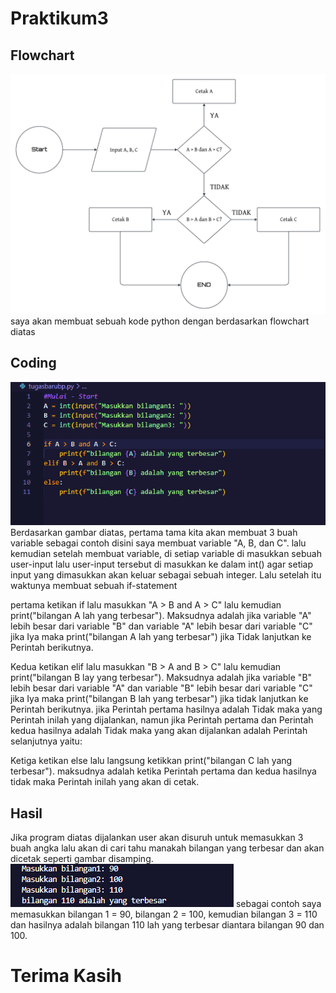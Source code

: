 # Praktikum3

## Flowchart
![Gambar 1](picture/flowchart.png)
saya akan membuat sebuah kode python dengan berdasarkan flowchart diatas

## Coding
![Gambar 2](picture/coding.png)
Berdasarkan gambar diatas, pertama tama kita akan membuat 3 buah variable sebagai contoh disini saya membuat variable "A, B, dan C". lalu kemudian setelah membuat variable, di setiap variable di masukkan sebuah user-input lalu user-input tersebut di masukkan ke dalam int() agar setiap input yang dimasukkan akan keluar sebagai sebuah integer. Lalu setelah itu waktunya membuat sebuah if-statement 

pertama ketikan if lalu masukkan "A > B and A > C" lalu kemudian print("bilangan A lah yang terbesar"). Maksudnya adalah jika variable "A" lebih besar dari variable "B" dan variable "A" lebih besar dari variable "C" jika Iya maka print("bilangan A lah yang terbesar") jika Tidak lanjutkan ke Perintah berikutnya.

Kedua ketikan elif lalu masukkan "B > A and B > C" lalu kemudian print("bilangan B lay yang terbesar"). Maksudnya adalah jika variable "B" lebih besar dari variable "A" dan variable "B" lebih besar dari variable "C" jika Iya maka print("bilangan B lah yang terbesar") jika tidak lanjutkan ke Perintah berikutnya. jika Perintah pertama hasilnya adalah Tidak maka yang Perintah inilah yang dijalankan, namun jika Perintah pertama dan Perintah kedua hasilnya adalah Tidak maka yang akan dijalankan adalah Perintah selanjutnya yaitu:

Ketiga ketikan else lalu langsung ketikkan print("bilangan C lah yang terbesar"). maksudnya adalah ketika Perintah pertama dan kedua hasilnya tidak maka Perintah inilah yang akan di cetak.

## Hasil
Jika program diatas dijalankan user akan disuruh untuk memasukkan 3 buah angka lalu akan di cari tahu manakah bilangan yang terbesar dan akan dicetak seperti gambar disamping.
![Gambar 3](picture/execute.png)
sebagai contoh saya memasukkan bilangan 1 = 90, bilangan 2 = 100, kemudian bilangan 3 = 110 dan hasilnya adalah bilangan 110 lah yang terbesar diantara bilangan 90 dan 100.

# Terima Kasih